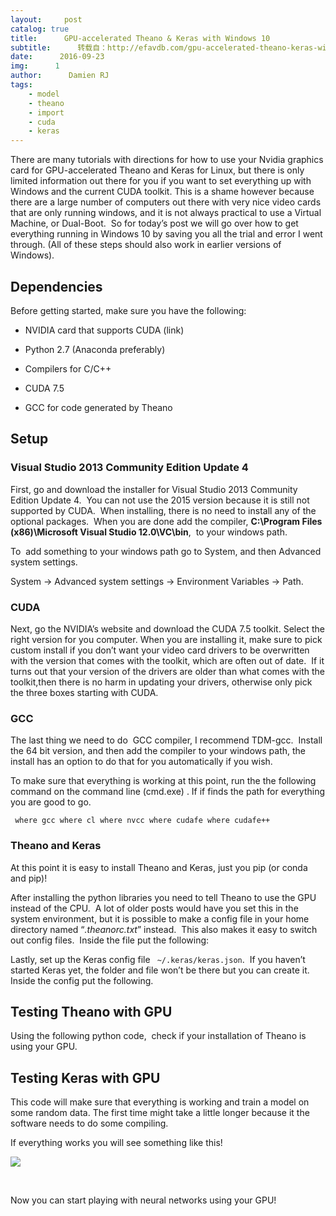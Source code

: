 ```yaml
---
layout:     post
catalog: true
title:      GPU-accelerated Theano & Keras with Windows 10
subtitle:      转载自：http://efavdb.com/gpu-accelerated-theano-keras-with-windows-10/
date:      2016-09-23
img:      1
author:      Damien RJ
tags:
    - model
    - theano
    - import
    - cuda
    - keras
---
```


There are many tutorials with directions for how to use your Nvidia graphics card for GPU-accelerated Theano and Keras for Linux, but there is only limited information out there for you if you want to set everything up with Windows and the current CUDA toolkit. This is a shame however because there are a large number of computers out there with very nice video cards that are only running windows, and it is not always practical to use a Virtual Machine, or Dual-Boot.  So for today’s post we will go over how to get everything running in Windows 10 by saving you all the trial and error I went through. (All of these steps should also work in earlier versions of Windows).



## Dependencies

Before getting started, make sure you have the following:

- NVIDIA card that supports CUDA (link)

- Python 2.7 (Anaconda preferably)

- Compilers for C/C++

- CUDA 7.5

- GCC for code generated by Theano


## Setup

### Visual Studio 2013 Community Edition Update 4

First, go and download the installer for Visual Studio 2013 Community Edition Update 4.  You can not use the 2015 version because it is still not supported by CUDA.  When installing, there is no need to install any of the optional packages.  When you are done add the compiler, **C:\Program Files (x86)\Microsoft Visual Studio 12.0\VC\bin**,  to your windows path.

To  add something to your windows path go to System, and then Advanced system settings.

System → Advanced system settings → Environment Variables → Path.

### CUDA

Next, go the NVIDIA’s website and download the CUDA 7.5 toolkit. Select the right version for you computer. When you are installing it, make sure to pick custom install if you don’t want your video card drivers to be overwritten with the version that comes with the toolkit, which are often out of date.  If it turns out that your version of the drivers are older than what comes with the toolkit,then there is no harm in updating your drivers, otherwise only pick the three boxes starting with CUDA.

### GCC

The last thing we need to do  GCC compiler, I recommend TDM-gcc.  Install the 64 bit version, and then add the compiler to your windows path, the install has an option to do that for you automatically if you wish.

To make sure that everything is working at this point, run the the following command on the command line (cmd.exe) . If if finds the path for everything you are good to go.

` where gcc where cl where nvcc where cudafe where cudafe++`

### Theano and Keras

At this point it is easy to install Theano and Keras, just you pip (or conda and pip)!

After installing the python libraries you need to tell Theano to use the GPU instead of the CPU.  A lot of older posts would have you set this in the system environment, but it is possible to make a config file in your home directory named “*.theanorc.txt*” instead.  This also makes it easy to switch out config files.  Inside the file put the following:

Lastly, set up the Keras config file ` ~/.keras/keras.json`.  If you haven’t started Keras yet, the folder and file won’t be there but you can create it. Inside the config put the following.

## Testing Theano with GPU

Using the following python code,  check if your installation of Theano is using your GPU.

## Testing Keras with GPU

This code will make sure that everything is working and train a model on some random data. The first time might take a little longer because it the software needs to do some compiling.

If everything works you will see something like this!

![](http://efavdb.com/wp-content/uploads/2016/09/output.png)


 

Now you can start playing with neural networks using your GPU!
